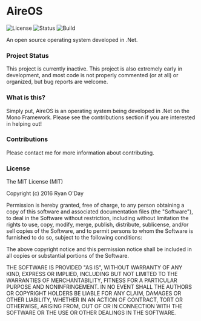 # AireOS
![License](https://img.shields.io/badge/license-MIT-blue.svg)
![Status](https://img.shields.io/badge/status-Active-brightgreen.svg)
![Build](https://img.shields.io/badge/build-Unstable-red.svg)

An open source operating system developed in .Net.

### Project Status
This project is currently inactive. This project is also extremely early in development, and most code is not properly commented (or at all) or organized, but bug reports are welcome.

### What is this?
Simply put, AireOS is an operating system being developed in .Net on the Mono Framework. Please see the contributions section if you are interested in helping out!

### Contributions
Please contact me for more information about contributing.

### License
The MIT License (MIT)

Copyright (c) 2016 Ryan O'Day

Permission is hereby granted, free of charge, to any person obtaining a copy
of this software and associated documentation files (the "Software"), to deal
in the Software without restriction, including without limitation the rights
to use, copy, modify, merge, publish, distribute, sublicense, and/or sell
copies of the Software, and to permit persons to whom the Software is
furnished to do so, subject to the following conditions:

The above copyright notice and this permission notice shall be included in all
copies or substantial portions of the Software.

THE SOFTWARE IS PROVIDED "AS IS", WITHOUT WARRANTY OF ANY KIND, EXPRESS OR
IMPLIED, INCLUDING BUT NOT LIMITED TO THE WARRANTIES OF MERCHANTABILITY,
FITNESS FOR A PARTICULAR PURPOSE AND NONINFRINGEMENT. IN NO EVENT SHALL THE
AUTHORS OR COPYRIGHT HOLDERS BE LIABLE FOR ANY CLAIM, DAMAGES OR OTHER
LIABILITY, WHETHER IN AN ACTION OF CONTRACT, TORT OR OTHERWISE, ARISING FROM,
OUT OF OR IN CONNECTION WITH THE SOFTWARE OR THE USE OR OTHER DEALINGS IN THE
SOFTWARE.
